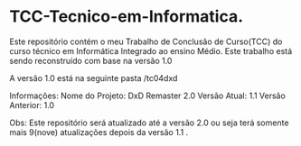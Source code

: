 # TCC-Tecnico-em-Informatica.
Este repositório contém o meu Trabalho de Conclusão de Curso(TCC) do curso técnico em Informática Integrado ao ensino Médio.
Este trabalho está sendo reconstruído com base na versão 1.0

A versão 1.0 está na seguinte pasta
/tc04dxd

Informações:
Nome do Projeto: DxD Remaster 2.0
Versão Atual: 1.1
Versão Anterior: 1.0

Obs: Este repositório será atualizado até a versão 2.0
ou seja terá somente mais 9(nove) atualizações depois da versão 1.1 .

